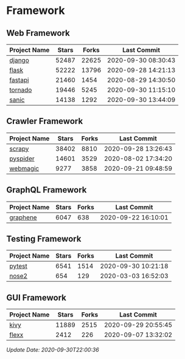 # Framework

## Web Framework

| Project Name | Stars | Forks | Last Commit |
| ------------ | ----- | ----- | ----------- |
| [django](https://github.com/django/django) | 52487 | 22625 | 2020-09-30 08:30:43 |
| [flask](https://github.com/pallets/flask) | 52222 | 13796 | 2020-09-28 14:21:13 |
| [fastapi](https://github.com/tiangolo/fastapi) | 21460 | 1454 | 2020-08-29 14:30:50 |
| [tornado](https://github.com/tornadoweb/tornado) | 19446 | 5245 | 2020-09-30 11:15:10 |
| [sanic](https://github.com/huge-success/sanic) | 14138 | 1292 | 2020-09-30 13:44:09 |

## Crawler Framework

| Project Name | Stars | Forks | Last Commit |
| ------------ | ----- | ----- | ----------- |
| [scrapy](https://github.com/scrapy/scrapy) | 38402 | 8810 | 2020-09-28 13:26:43 |
| [pyspider](https://github.com/binux/pyspider) | 14601 | 3529 | 2020-08-02 17:34:20 |
| [webmagic](https://github.com/code4craft/webmagic) | 9277 | 3858 | 2020-09-21 09:48:59 |

## GraphQL Framework

| Project Name | Stars | Forks | Last Commit |
| ------------ | ----- | ----- | ----------- |
| [graphene](https://github.com/graphql-python/graphene) | 6047 | 638 | 2020-09-22 16:10:01 |

## Testing Framework

| Project Name | Stars | Forks | Last Commit |
| ------------ | ----- | ----- | ----------- |
| [pytest](https://github.com/pytest-dev/pytest) | 6541 | 1514 | 2020-09-30 10:21:18 |
| [nose2](https://github.com/nose-devs/nose2) | 654 | 129 | 2020-03-03 16:52:03 |

## GUI Framework

| Project Name | Stars | Forks | Last Commit |
| ------------ | ----- | ----- | ----------- |
| [kivy](https://github.com/kivy/kivy) | 11889 | 2515 | 2020-09-29 20:55:45 |
| [flexx](https://github.com/flexxui/flexx) | 2412 | 226 | 2020-09-07 13:32:02 |

*Update Date: 2020-09-30T22:00:36*